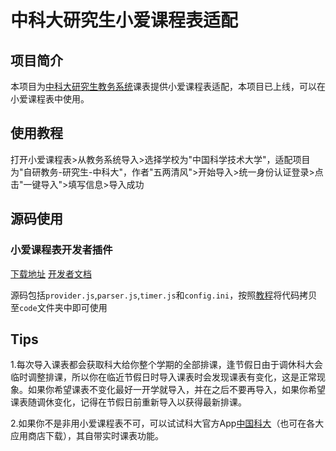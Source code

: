 # 中科大研究生小爱课程表适配

## 项目简介

本项目为[中科大研究生教务系统](https://jw.ustc.edu.cn/ "科大教务系统")课表提供小爱课程表适配，本项目已上线，可以在小爱课程表中使用。

## 使用教程

打开小爱课程表>从教务系统导入>选择学校为"中国科学技术大学"，适配项目为"自研教务-研究生-中科大"，作者"五两清风">开始导入>统一身份认证登录>点击"一键导入">填写信息>导入成功

## 源码使用

### 小爱课程表开发者插件

[下载地址](https://cdn.cnbj1.fds.api.mi-img.com/aife/AISchedule/v0.3.8.rar "v0.3.8")
[开发者文档](https://open-schedule-prod.ai.xiaomi.com/docs/#/help/ "开发者文档")

源码包括`provider.js`,`parser.js`,`timer.js`和`config.ini`，按照[教程](https://open-schedule-prod.ai.xiaomi.com/docs/#/help/?id=ide%e5%bf%ab%e9%80%9f%e7%bc%96%e8%be%91amp%e6%9c%ac%e5%9c%b0%e6%a8%a1%e6%8b%9f%e7%ba%bf%e4%b8%8a%e7%8e%af%e5%a2%83 "ide快速编辑&本地模拟线上环境")将代码拷贝至`code`文件夹中即可使用

## Tips

1.每次导入课表都会获取科大给你整个学期的全部排课，逢节假日由于调休科大会临时调整排课，所以你在临近节假日时导入课表时会发现课表有变化，这是正常现象。如果你希望课表不变化最好一开学就导入，并在之后不要再导入，如果你希望课表随调休变化，记得在节假日前重新导入以获得最新排课。

2.如果你不是非用小爱课程表不可，可以试试科大官方App[中国科大](https://rec.ustc.edu.cn/share/766a3be0-dc34-11ee-89f9-9507e3040f03)（也可在各大应用商店下载），其自带实时课表功能。
